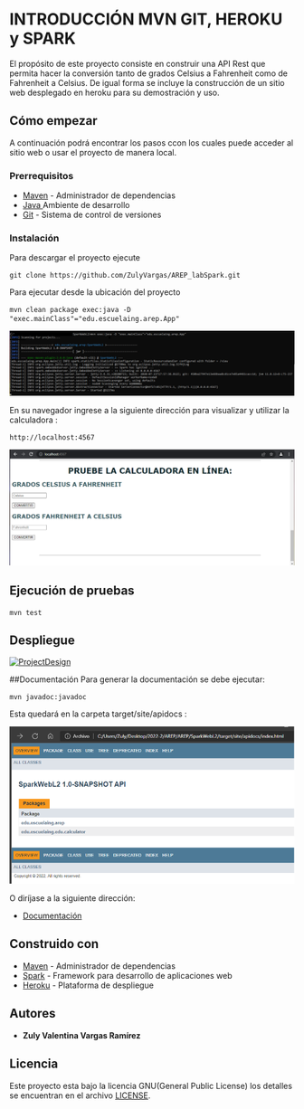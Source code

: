 # INTRODUCCIÓN MVN GIT, HEROKU y SPARK

El propósito de este proyecto consiste en construir una API Rest que permita hacer la conversión tanto de grados Celsius a Fahrenheit como de Fahrenheit a Celsius. De igual forma se incluye la construcción de un sitio web desplegado en heroku para su demostración y uso.

## Cómo empezar

A continuación podrá encontrar los pasos ccon los cuales puede acceder al sitio web o usar el proyecto de manera local.

### Prerrequisitos


* [Maven](https://maven.apache.org/) - Administrador de dependencias
* [Java ](https://www.oracle.com/co/java/technologies/javase/javase-jdk8-downloads.html)       Ambiente de desarrollo
* [Git](https://git-scm.com/) - Sistema de control de versiones

### Instalación


Para descargar el proyecto ejecute 

    git clone https://github.com/ZulyVargas/AREP_labSpark.git

Para ejecutar desde la ubicación del proyecto 

    mvn clean package exec:java -D "exec.mainClass"="edu.escuelaing.arep.App"


![](src/main/resources/view/img/javaCmd.png)

En su navegador ingrese a la siguiente dirección para visualizar y utilizar la calculadora : 

    http://localhost:4567

![](src/main/resources/view/img/localhost.png)

## Ejecución de  pruebas

    mvn test


## Despliegue

[![ProjectDesign](https://www.herokucdn.com/deploy/button.png)](https://calm-earth-36734.herokuapp.com)

##Documentación
Para generar la documentación se debe ejecutar:

    mvn javadoc:javadoc
Esta quedará en la carpeta target/site/apidocs :

![](src/main/resources/view/img/documents.png)

O diríjase a la siguiente dirección: 
* [Documentación](https://github.com/ZulyVargas/AREP_labSpark/blob/master/SparkWebL2/javadocs/index.html)

## Construido con 

* [Maven](https://maven.apache.org/) - Administrador de dependencias
* [Spark](http://sparkjava.com) - Framework para desarrollo de aplicaciones web
* [Heroku](https://heroku.com) - Plataforma de despliegue


## Autores

* **Zuly Valentina Vargas Ramírez** 


## Licencia

Este proyecto esta bajo la licencia GNU(General Public License) los detalles se encuentran en el archivo [LICENSE](LICENSE.txt).
